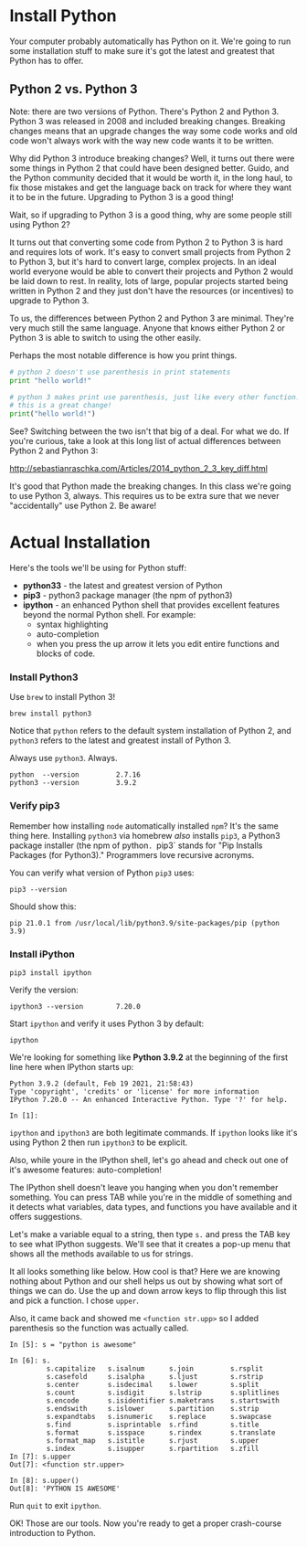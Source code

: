 # Install Python
Your computer probably automatically has Python on it. We're going to run
some installation stuff to make sure it's got the latest and greatest
that Python has to offer.

## Python 2 vs. Python 3
Note: there are two versions of Python. There's Python 2 and Python 3. Python 3
was released in 2008 and included breaking changes. Breaking changes means that
an upgrade changes the way some code works and old code won't always work with
the way new code wants it to be written.

Why did Python 3 introduce breaking changes? Well, it turns out there were some
things in Python 2 that could have been designed better. Guido, and the Python
community decided that it would be worth it, in the long haul, to fix those
mistakes and get the language back on track for where they want it to be in
the future. Upgrading to Python 3 is a good thing!

Wait, so if upgrading to Python 3 is a good thing, why are some people still
using Python 2?

It turns out that converting some code from Python 2 to Python 3 is hard and
requires lots of work. It's easy to convert small projects from Python 2 to
Python 3, but it's hard to convert large, complex projects. In an ideal world
everyone would be able to convert their projects and Python 2 would be laid
down to rest. In reality, lots of large, popular projects started being
written in Python 2 and they just don't have the resources (or incentives)
to upgrade to Python 3.

To us, the differences between Python 2 and Python 3 are minimal. They're very
much still the same language. Anyone that knows either Python 2 or Python 3
is able to switch to using the other easily.

Perhaps the most notable difference is how you print things.

```python
# python 2 doesn't use parenthesis in print statements
print "hello world!"

# python 3 makes print use parenthesis, just like every other function.
# this is a great change!
print("hello world!")
```

See? Switching between the two isn't that big of a deal. For what we do. If
you're curious, take a look at this long list of actual differences between
Python 2 and Python 3:

<http://sebastianraschka.com/Articles/2014_python_2_3_key_diff.html>

It's good that Python made the breaking changes. In this class we're going to
use Python 3, always. This requires us to be extra sure that we never
"accidentally" use Python 2. Be aware!

# Actual Installation
Here's the tools we'll be using for Python stuff:

* **python33** - the latest and greatest version of Python
* **pip3** - python3 package manager (the npm of python3)
* **ipython**  - an enhanced Python shell that provides excellent features
  beyond the normal Python shell. For example:
  * syntax highlighting
  * auto-completion
  * when you press the up arrow it lets you edit entire functions and blocks
    of code.

### Install Python3

Use `brew` to install Python 3!

```
brew install python3
```

Notice that `python` refers to the default system installation of Python 2,
and `python3` refers to the latest and greatest install of Python 3.

Always use `python3`. Always.

```
python  --version         2.7.16
python3 --version         3.9.2
```

### Verify pip3

Remember how installing `node` automatically installed `npm`? It's the same thing here. Installing `python3` via homebrew *also* installs `pip3`, a Python3 package installer (the npm of python`. `pip3` stands for "Pip Installs
Packages (for Python3)." Programmers love recursive acronyms.

You can verify what version of Python `pip3` uses:

```
pip3 --version
```

Should show this:

```
pip 21.0.1 from /usr/local/lib/python3.9/site-packages/pip (python 3.9)
```

### Install iPython

```
pip3 install ipython
```

Verify the version:
```
ipython3 --version        7.20.0
```

Start `ipython` and verify it uses Python 3 by default:

```
ipython
```

We're looking for something like **Python 3.9.2** at the beginning of the first
line here when IPython starts up:

```
Python 3.9.2 (default, Feb 19 2021, 21:58:43) 
Type 'copyright', 'credits' or 'license' for more information
IPython 7.20.0 -- An enhanced Interactive Python. Type '?' for help.

In [1]: 

```

`ipython` and `ipython3` are both legitimate commands. If `ipython` looks like it's using
Python 2 then run `ipython3` to be explicit.

Also, while youre in the IPython shell, let's go ahead and check out one
of it's awesome features: auto-completion!

The IPython shell doesn't leave you hanging when you don't remember something.
You can press TAB while you're in the middle of something and it detects
what variables, data types, and functions you have available and it offers
suggestions.

Let's make a variable equal to a string, then type `s.` and press the
TAB key to see what IPython suggests. We'll see that it creates a pop-up
menu that shows all the methods available to us for strings.

It all looks something like below. How cool is that? Here we are knowing
nothing about Python and our shell helps us out by showing what sort of
things we can do. Use the up and down arrow keys to flip through this
list and pick a function. I chose `upper`.

Also, it came back and showed me `<function str.upp>` so I added parenthesis
so the function was actually called.

```
In [5]: s = "python is awesome"

In [6]: s.
         s.capitalize   s.isalnum      s.join         s.rsplit
         s.casefold     s.isalpha      s.ljust        s.rstrip
         s.center       s.isdecimal    s.lower        s.split
         s.count        s.isdigit      s.lstrip       s.splitlines
         s.encode       s.isidentifier s.maketrans    s.startswith
         s.endswith     s.islower      s.partition    s.strip
         s.expandtabs   s.isnumeric    s.replace      s.swapcase
         s.find         s.isprintable  s.rfind        s.title
         s.format       s.isspace      s.rindex       s.translate
         s.format_map   s.istitle      s.rjust        s.upper
         s.index        s.isupper      s.rpartition   s.zfill
In [7]: s.upper
Out[7]: <function str.upper>

In [8]: s.upper()
Out[8]: 'PYTHON IS AWESOME'
```

Run `quit` to exit `ipython`.

OK! Those are our tools. Now you're ready to get a proper crash-course
introduction to Python.
